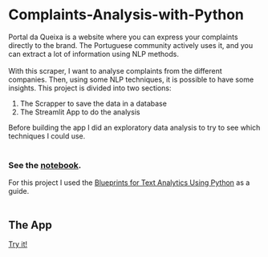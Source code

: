 # Complaints-Analysis-with-Python

Portal da Queixa is a website where you can express your complaints directly to the brand. The Portuguese community actively uses it, and you can extract a lot of information using NLP methods.
<br><br>
With this scraper, I want to analyse complaints from the different companies. Then, using some NLP techniques, it is possible to have some insights.
This project is divided into two sections:

  1. The Scrapper to save the data in a database
  2. The Streamlit App to do the analysis


Before building the app I did an exploratory data analysis to try to see which techniques I could use.
<br><br>
### See the [notebook](https://github.com/joaomsimoes/Complaints-Analysis-with-Python/blob/main/eda.ipynb).

For this project I used the [Blueprints for Text Analytics Using Python](https://www.amazon.com/Blueprints-Text-Analytics-Using-Python/dp/149207408X/) as a guide.
<br><br>
## The App
[Try it!](http://18.185.153.147/)